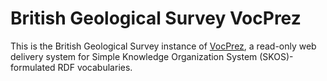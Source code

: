 # British Geological Survey VocPrez

This is the British Geological Survey instance of [VocPrez](https://github.com/RDFLib/VocPrez/), a read-only web delivery system for Simple Knowledge Organization System (SKOS)-formulated RDF vocabularies.
